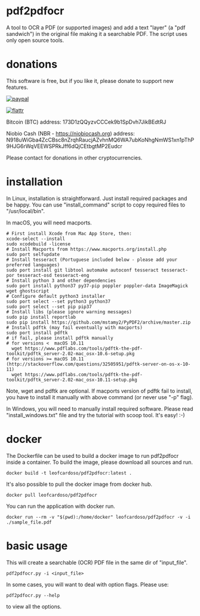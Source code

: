 # pdf2pdfocr
A tool to OCR a PDF (or supported images) and add a text "layer" (a "pdf sandwich") in the original file making it a searchable PDF.
The script uses only open source tools.

# donations
This software is free, but if you like it, please donate to support new features.

[![paypal](https://www.paypalobjects.com/en_US/GB/i/btn/btn_donateCC_LG.gif)](https://www.paypal.com/cgi-bin/webscr?cmd=_donations&business=PZZU5APJGSWVA&lc=GB&item_name=pdf2pdfocr%20development&currency_code=USD)

[![flattr](https://button.flattr.com/flattr-badge-large.png)](https://flattr.com/submit/auto?fid=pojqg0&url=https%3A%2F%2Fgithub.com%2FLeoFCardoso%2Fpdf2pdfocr)

Bitcoin (BTC) address: 173D1zQQyzvCCCek9b1SpDvh7JikBEdtRJ

Niobio Cash (NBR - https://niobiocash.org) address: N918uWiGba4ZcCBsc8nZrqhRaucjAZvhnMQ6WA7ubKoNhgNmWS1xn1pThP9HJG6rWqVEEWSPRkJff6dQjCEtbgtMP2Eudcr

Please contact for donations in other cryptocurrencies.

# installation
In Linux, installation is straightforward. Just install required packages and be happy.
You can use "install_command" script to copy required files to "/usr/local/bin".

In macOS, you will need macports.
    
    # First install Xcode from Mac App Store, then:
    xcode-select --install
    sudo xcodebuild -license
    # Install Macports from https://www.macports.org/install.php
    sudo port selfupdate
    # Install tesseract (Portuguese included below - please add your preferred languages)
    sudo port install git libtool automake autoconf tesseract tesseract-por tesseract-osd tesseract-eng
    # Install python 3 and other dependencies
    sudo port install python37 py37-pip poppler poppler-data ImageMagick wget ghostscript
    # Configure default python3 installer
    sudo port select --set python3 python37
    sudo port select --set pip pip37
    # Install libs (please ignore warning messages)
    sudo pip install reportlab
    sudo pip install https://github.com/mstamy2/PyPDF2/archive/master.zip
    # Install pdftk (may fail eventually with macports)
    sudo port install pdftk
    # if fail, please install pdftk manually
    # for versions <  macOS 10.11
      wget https://www.pdflabs.com/tools/pdftk-the-pdf-toolkit/pdftk_server-2.02-mac_osx-10.6-setup.pkg
    # for versions >= macOS 10.11 (http://stackoverflow.com/questions/32505951/pdftk-server-on-os-x-10-11)
      wget https://www.pdflabs.com/tools/pdftk-the-pdf-toolkit/pdftk_server-2.02-mac_osx-10.11-setup.pkg

Note, wget and pdftk are optional. If macports version of pdftk fail to install, you have to install it manually with above command (or never use "-p" flag).

In Windows, you will need to manually install required software. Please read "install_windows.txt" file and try the tutorial with scoop tool. It's easy! :-)

# docker
The Dockerfile can be used to build a docker image to run pdf2pdfocr inside a container. To build the image, please download all sources and run.

    docker build -t leofcardoso/pdf2pdfocr:latest .
It's also possible to pull the docker image from docker hub.

    docker pull leofcardoso/pdf2pdfocr
You can run the application with docker run.

    docker run --rm -v "$(pwd):/home/docker" leofcardoso/pdf2pdfocr -v -i ./sample_file.pdf
# basic usage
This will create a searchable (OCR) PDF file in the same dir of "input_file".  

    pdf2pdfocr.py -i <input_file>  
In some cases, you will want to deal with option flags. Please use:  

    pdf2pdfocr.py --help 
to view all the options.
